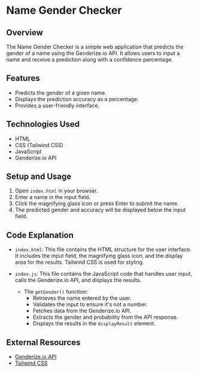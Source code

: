 # Name Gender Checker

## Overview

The Name Gender Checker is a simple web application that predicts the gender of a name using the Genderize.io API. It allows users to input a name and receive a prediction along with a confidence percentage.

## Features

*   Predicts the gender of a given name.
*   Displays the prediction accuracy as a percentage.
*   Provides a user-friendly interface.

## Technologies Used

*   HTML
*   CSS (Tailwind CSS)
*   JavaScript
*   Genderize.io API

## Setup and Usage

1.  Open `index.html` in your browser.
2.  Enter a name in the input field.
3.  Click the magnifying glass icon or press Enter to submit the name.
4.  The predicted gender and accuracy will be displayed below the input field.

## Code Explanation

*   `index.html`: This file contains the HTML structure for the user interface. It includes the input field, the magnifying glass icon, and the display area for the results. Tailwind CSS is used for styling.
*   `index.js`: This file contains the JavaScript code that handles user input, calls the Genderize.io API, and displays the results.

    *   The `getGender()` function:
        *   Retrieves the name entered by the user.
        *   Validates the input to ensure it's not a number.
        *   Fetches data from the Genderize.io API.
        *   Extracts the gender and probability from the API response.
        *   Displays the results in the `displayResult` element.

## External Resources

*   [Genderize.io API](https://genderize.io/)
*   [Tailwind CSS](https://tailwindcss.com/)